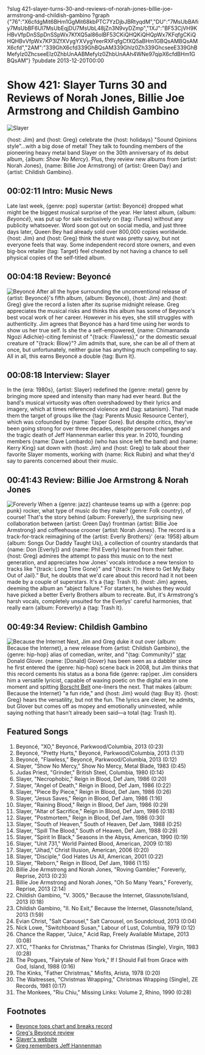 ?slug 421-slayer-turns-30-and-reviews-of-norah-jones-billie-joe-armstrong-and-childish-gambino
?graph {"76":"X6cfdgMit6BHm1GgMit68kbPTC7YzDjbJBRtyqdM","DU":"7MsUbBAfiy7MsUbBF6Ul7MsUbEqjDU7MsUbL48jZn3N9vyDZmp","1XJ":"BF53CjVH9KHBvVfpDnSSpDnSSpWx7KfXQ5al86olBF53CKiQHQKiQHQpWx7KFqfgCKiQHQHBvVfpWx7KP3lZfXVygYXVygYeerRXFqfgCfXQ5aBHm1GBQsAMBQsAMX6cfd","2AM":"339GhX6cfd339GhBQsAM339GhIz0Zh339GhcseeE339GhBMefyIz0ZhcseeEIz0ZhbUnAABMefyIz0ZhbUnAAh4WNe97qipX6cfdBHm1GBQsAM"}
?pubdate 2013-12-20T00:00
# Show 421: Slayer Turns 30 and Reviews of Norah Jones, Billie Joe Armstrong and Childish Gambino

![Slayer](https://static.soundopinions.org/images/2013/slayer.jpg)

{host: Jim} and {host: Greg} celebrate the {host: holidays} "Sound Opinions style"…with a big dose of metal! They talk to founding members of the pioneering heavy metal band Slayer on the 30th anniversary of its debut album, {album: *Show No Mercy*}. Plus, they review new albums from {artist: Norah Jones}, {name: Billie Joe Armstrong} of {artist: Green Day} and {artist: Childish Gambino}.

## 00:02:11 Intro: Music News
Late last week, {genre: pop} superstar {artist: Beyoncé} dropped what might be the biggest musical surprise of the year. Her latest album, {album: *Beyoncé*}, was put up for sale exclusively on {tag: iTunes} without any publicity whatsoever. Word soon got out on social media, and just three days later, Queen Bey had already sold over 800,000 copies worldwide. {host: Jim} and {host: Greg} think the stunt was pretty savvy, but not everyone feels that way. Some independent record store owners, and even big-box retailer {tag: Target} feel cheated by not having a chance to sell physical copies of the self-titled album.

## 00:04:18 Review: Beyoncé
![Beyoncé](https://static.soundopinions.org/assets/421/760.jpg)
After all the hype surrounding the unconventional release of {artist: Beyoncé}'s fifth album, {album: Beyoncé}, {host: Jim} and {host: Greg} give the record a listen after its suprise midnight release. Greg appreciates the musical risks and thinks this album has some of Beyonce's best vocal work of her career. However in his eyes, she still struggles with authenticity. Jim agrees that Beyoncé has a hard time using her words to show us her true self. Is she the a self-empowered, {name: Chimamanda Ngozi Adichie}-citing feminist of "{track: Flawless}," or the domestic sexual creature of "{track: Blow}"? Jim admits that, sure, she can be all of them at once, but unfortunately, neither guise has anything much compelling to say. All in all, this earns Beyoncé a double {tag: Burn It}.

## 00:08:18 Interview: Slayer
In the {era: 1980s}, {artist: Slayer} redefined the {genre: metal} genre by bringing more speed and intensity than many had ever heard. But the band's musical virtuosity was often overshadowed by their lyrics and imagery, which at times referenced violence and {tag: satanism}. That made them the target of groups like the {tag: Parents Music Resource Center}, which was cofounded by {name: Tipper Gore}. But despite critics, they've been going strong for over three decades, despite personel changes and the tragic death of Jeff Hannenman earlier this year. In 2010, founding members {name: Dave Lombardo} (who has since left the band) and {name: Kerry King} sat down with {host: Jim} and {host: Greg} to talk about their favorite Slayer moments, working with {name: Rick Rubin} and what they'd say to parents concerned about their music.

## 00:41:43 Review: Billie Joe Armstrong & Norah Jones
![Foreverly](https://static.soundopinions.org/assets/421/1XJ0.jpg)
When a {genre: jazz} chanteuse teams up with a {genre: pop punk} rocker, what type of music do they make? {genre: Folk country}, of course! That's the story behind {album: Foreverly}, the surprising new collaboration between {artist: Green Day} frontman {artist: Billie Joe Armstrong} and coffeehouse crooner {artist: Norah Jones}. The record is a track-for-track reimagining of the {artist: Everly Brothers}' {era: 1958} album {album: Songs Our Daddy Taught Us}, a collection of country standards that {name: Don [Everly]} and {name: Phil Everly} learned from their father. {host: Greg} admires the attempt to pass this music on to the next generation, and appreciates how Jones' vocals introduce a new tension to tracks like "{track: Long Time Gone}" and "{track: I'm Here to Get My Baby Out of Jail}." But, he doubts that we'd care about this record had it not been made by a couple of superstars. It's a {tag: Trash It}. {host: Jim} agrees, deeming the album an "abject failure." For starters, he wishes they would have picked a better Everly Brothers album to recreate. But, it's Armstrong's harsh vocals, completely unsuited for the Everlys' careful harmonies, that really earn {album: Foreverly} a {tag: Trash It}.

## 00:49:34 Review: Childish Gambino
![Because the Internet](https://static.soundopinions.org/assets/421/2AM0.jpg)
Next, Jim and Greg duke it out over {album: Because the Internet}, a new release from {artist: Childish Gambino}, the {genre: hip-hop} alias of comedian, writer, and "{tag: Community}" [star](http://www.imdb.com/name/nm2255973/) Donald Glover. {name: [Donald] Glover} has been seen as a dabbler since he first entered the {genre: hip-hop} scene back in 2008, but Jim thinks that this record cements his status as a bona fide {genre: rap}per. Jim considers him a versatile lyricist, capable of waxing poetic on the digital era in one moment and spitting [Borscht Belt](http://tvtropes.org/pmwiki/pmwiki.php/Main/BorschtBelt) one-liners the next. That makes {album: Because the Internet} "a fun ride," and {host: Jim} would {tag: Buy It}. {host: Greg} hears the versatility, but not the fun. The lyrics are clever, he admits, but Glover but comes off as mopey and emotionally uninvested, while saying nothing that hasn't already been said—a total {tag: Trash It}.

## Featured Songs

1. Beyoncé, "XO," Beyoncé, Parkwood/Columbia, 2013 (0:23)
1. Beyoncé, "Pretty Hurts," Beyoncé, Parkwood/Columbia, 2013 (1:31)
1. Beyoncé, "Flawless," Beyoncé, Parkwood/Columbia, 2013 (0:12)
1. Slayer, "Show No Mercy," Show No Mercy, Metal Blade, 1983 (0:45)
1. Judas Priest, "Grinder," British Steel, Columbia, 1980 (0:14)
1. Slayer, "Necrophobic," Reign in Blood, Def Jam, 1986 (0:20)
1. Slayer, "Angel of Death," Reign in Blood, Def Jam, 1986 (0:22)
1. Slayer, "Piece By Piece," Reign in Blood, Def Jam, 1986 (0:26)
1. Slayer, "Jesus Saves," Reign in Blood, Def Jam, 1986 (1:16)
1. Slayer, "Raining Blood," Reign in Blood, Def Jam, 1986 (0:29)
1. Slayer, "Altar of Sacrifice," Reign in Blood, Def Jam, 1986 (0:18)
1. Slayer, "Postmortem," Reign in Blood, Def Jam, 1986 (0:30)
1. Slayer, "South of Heaven," South of Heaven, Def Jam, 1988 (0:25)
1. Slayer, "Spill The Blood," South of Heaven, Def Jam, 1988 (0:29)
1. Slayer, "Spirit In Black," Seasons in the Abyss, American, 1990 (0:19)
1. Slayer, "Unit 731," World Painted Blood, American, 2009 (0:18)
1. Slayer, "Jihad," Christ Illusion, American, 2006 (0:20)
1. Slayer, "Disciple," God Hates Us All, American, 2001 (0:22)
1. Slayer, "Reborn," Reign in Blood, Def Jam, 1986 (1:15)
1. Billie Joe Armstrong and Norah Jones, "Roving Gambler," Foreverly, Reprise, 2013 (0:23)
1. Billie Joe Armstrong and Norah Jones, "Oh So Many Years," Foreverly, Reprise, 2013 (2:14)
1. Childish Gambino, "V. 3005," Because the Internet, Glassnote/Island, 2013 (0:18)
1. Childish Gambino, "II. No Exit," Because the Internet, Glassnote/Island, 2013 (1:59)
1. Evian Christ, "Salt Carousel," Salt Carousel, on Soundcloud, 2013 (0:04)
1. Nick Lowe, "Switchboard Susan," Labour of Lust, Columbia, 1979 (0:12)
1. Chance the Rapper, "Juice," Acid Rap, Freely Available Mixtape, 2013 (0:08)
1. XTC, "Thanks for Christmas," Thanks for Christmas (Single), Virgin, 1983 (0:28)
1. The Pogues, "Fairytale of New York," If I Should Fall from Grace with God, Island, 1988 (0:16)
1. The Kinks, "Father Christmas," Misfits, Arista, 1978 (0:20)
1. The Waitresses, "Christmas Wrapping," Christmas Wrapping (Single), ZE Records, 1981 (0:17)
1. The Monkees, "Riu Chiu," Missing Links: Volume 2, Rhino, 1990 (0:28)

## Footnotes
- [Beyonce tops chart and breaks record](http://articles.chicagotribune.com/2013-12-18/entertainment/sns-rt-us-beyonce-itunes-20131218_1_tops-billboard-chart-album-copies)
- [Greg's Beyoncé review](http://articles.chicagotribune.com/2013-12-14/entertainment/chi-beyonce-album-review-beyonce-self-titled-album-reviewed-20131214_1_album-review-bill-werde-delivery)
- [Slayer's website](http://www.slayer.net/us/home)
- [Greg remembers Jeff Hannenman](http://articles.chicagotribune.com/2013-05-02/entertainment/chi-slayer-guitarist-jeff-hanneman-dead-20130502_1_jeff-hanneman-drummer-dave-lombardo-tom-araya)
